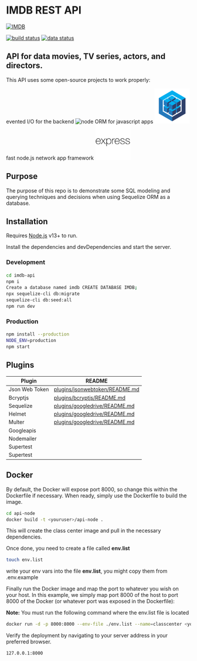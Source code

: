 # IMDB REST API
[![IMDB](https://upload.wikimedia.org/wikipedia/commons/6/69/IMDB_Logo_2016.svg)](https://imdb3.herokuapp.com/api-docs/)

[![build status](https://img.shields.io/circleci/project/github/PokeAPI/pokeapi/master.svg)](https://imdb-lab.herokuapp.com/) [![data status](https://img.shields.io/circleci/build/github/PokeAPI/api-data?label=data)](https://imdb-lab.herokuapp.com/api-docs)

## API for data movies, TV series, actors, and directors.

This API  uses some open-source projects to work properly:

 evented I/O for the backend
 ![node][node.js] 
 ORM for javascript apps
 ![sequelize][sequelize] 
 fast node.js network app framework
 ![ex][express]

## Purpose
The purpose of this repo is to demonstrate some SQL modeling and querying techniques and decisions when using Sequelize ORM as a database.

## Installation

Requires [Node.js](https://nodejs.org/) v13+ to run.

Install the dependencies and devDependencies and start the server.

### Development
```sh
cd imdb-api
npm i
Create a database named imdb CREATE DATABASE IMDB;
npx sequelize-cli db:migrate
sequelize-cli db:seed:all
npm run dev
```

### Production
```sh
npm install --production
NODE_ENV=production
npm start
```

## Plugins

| Plugin | README |
| ------ | ------ |
| Json Web Token | [plugins/jsonwebtoken/README.md][PlJw] |
| Bcryptjs | [plugins/bcryptjs/README.md][PlBc] |
| Sequelize | [plugins/googledrive/README.md][PlSq] |
| Helmet | [plugins/googledrive/README.md][PlSq] |
| Multer | [plugins/googledrive/README.md][PlSq] |
| Googleapis | [][PlSq] |
| Nodemailer | [][PlSq] |
| Supertest | [][PlSq] |
| Supertest | [][PlSq] |

## Docker

By default, the Docker will expose port 8000, so change this within the
Dockerfile if necessary. When ready, simply use the Dockerfile to
build the image.

```sh
cd api-node
docker build -t <youruser>/api-node .
```

This will create the class center image and pull in the necessary dependencies.


Once done, you need to create a file called **env.list**

```sh
touch env.list
```

write your env vars into the file **env.list**, you might copy them from .env.example 

Finally run the Docker image and map the port to whatever you wish on
your host. In this example, we simply map port 8000 of the host to
port 8000 of the Docker (or whatever port was exposed in the Dockerfile):

**Note:** You must run the following command where the env.list file is located

```sh
docker run -d -p 8000:8000 --env-file ./env.list --name=classcenter <youruser>/api-node
```

Verify the deployment by navigating to your server address in
your preferred browser.

```sh
127.0.0.1:8000
```

[//]: # (These are reference links used in the body of this note and get stripped out when the markdown processor does its job. There is no need to format nicely because it shouldn't be seen. Thanks SO - http://stackoverflow.com/questions/4823468/store-comments-in-markdown-syntax)

   [node.js]: <https://img.icons8.com/color/96/000000/nodejs.png>
   [sequelize]: <https://raw.githubusercontent.com/JuanD-lab/icons/main/file_type_sequelize_icon_130173.png>
   [express]: <https://raw.githubusercontent.com/JuanD-lab/icons/main/express.png>

   [PlJw]: <https://github.com/auth0/node-jsonwebtoken/blob/master/README.md>
   [PlBc]: <https://github.com/dcodeIO/bcrypt.js/blob/master/README.md>
   [PlSq]: <https://github.com/sequelize/sequelize/blob/main/README.md>